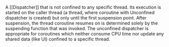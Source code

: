 A [[Dispatcher]] that is not confined to any specific thread. Its execution is started on the caller thread (a thread, where coroutine with Unconfined dispatcher is created) but only until the first suspension point. After suspension, the thread coroutine resumes on is determined solely by the suspending function that was invoked. The unconfined dispatcher is appropriate for coroutines which neither consume CPU time nor update any shared data (like UI) confined to a specific thread.
